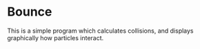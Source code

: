 # Bounce

This is a simple program which calculates collisions, and displays graphically how particles interact.
